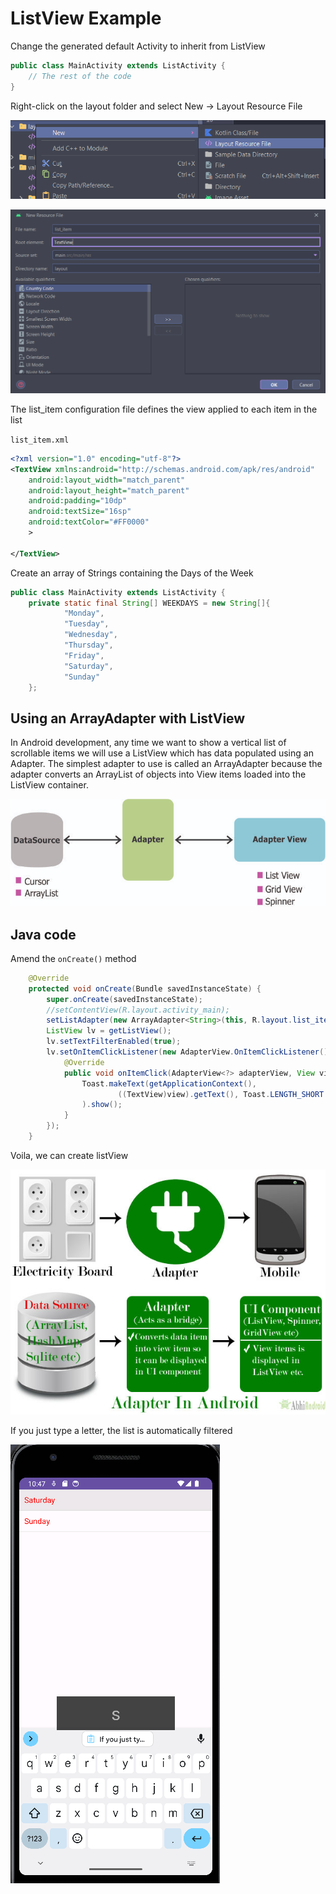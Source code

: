 # ListView Example

Change the generated default Activity to inherit from ListView

```java
public class MainActivity extends ListActivity {
    // The rest of the code
}
```

Right-click on the layout folder and select New -> Layout Resource File

![img_1.png](img_1.png)

![img.png](img.png)

The list_item configuration file defines the view applied to each item in the list

`list_item.xml`

```xml
<?xml version="1.0" encoding="utf-8"?>
<TextView xmlns:android="http://schemas.android.com/apk/res/android"
    android:layout_width="match_parent"
    android:layout_height="match_parent"
    android:padding="10dp"
    android:textSize="16sp"
    android:textColor="#FF0000"
    >

</TextView>
```

Create an array of Strings containing the Days of the Week

```java
public class MainActivity extends ListActivity {
    private static final String[] WEEKDAYS = new String[]{
            "Monday",
            "Tuesday",
            "Wednesday",
            "Thursday",
            "Friday",
            "Saturday",
            "Sunday"
    };

```
## Using an ArrayAdapter with ListView

In Android development, any time we want to show a vertical list of scrollable items we will use a ListView which has data populated using an Adapter. 
The simplest adapter to use is called an ArrayAdapter because the adapter converts an ArrayList of objects into View items loaded into the ListView container.

![img_4.png](img_4.png)

## Java code

Amend the `onCreate()` method

```java
    @Override
    protected void onCreate(Bundle savedInstanceState) {
        super.onCreate(savedInstanceState);
        //setContentView(R.layout.activity_main);
        setListAdapter(new ArrayAdapter<String>(this, R.layout.list_item, WEEKDAYS));
        ListView lv = getListView();
        lv.setTextFilterEnabled(true);
        lv.setOnItemClickListener(new AdapterView.OnItemClickListener() {
            @Override
            public void onItemClick(AdapterView<?> adapterView, View view, int position, long ig) {
                Toast.makeText(getApplicationContext(),
                        ((TextView)view).getText(), Toast.LENGTH_SHORT
                ).show();
            }
        });
    }
```

Voila, we can create listView

![img_2.png](img_2.png)

If you just type a letter, the list is automatically filtered

![img_3.png](img_3.png)




